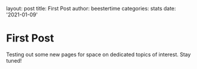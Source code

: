 
layout: post
title: First Post 
author: beestertime
categories: stats
date: '2021-01-09'

# First Post 
Testing out some new pages for space on dedicated topics of interest. Stay tuned!
